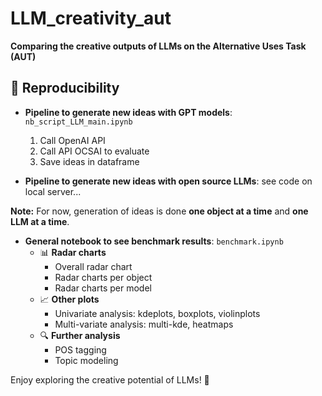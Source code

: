 # LLM_creativity_aut
**Comparing the creative outputs of LLMs on the Alternative Uses Task (AUT)**

## 🔁 Reproducibility

- **Pipeline to generate new ideas with GPT models**: `nb_script_LLM_main.ipynb`
  1. Call OpenAI API
  2. Call API OCSAI to evaluate
  3. Save ideas in dataframe

- **Pipeline to generate new ideas with open source LLMs**: see code on local server...

**Note:** For now, generation of ideas is done **one object at a time** and **one LLM at a time**.

- **General notebook to see benchmark results**: `benchmark.ipynb`
  - 📊 **Radar charts**
    - Overall radar chart
    - Radar charts per object
    - Radar charts per model
  - 📈 **Other plots**
    - Univariate analysis: kdeplots, boxplots, violinplots
    - Multi-variate analysis: multi-kde, heatmaps
  - 🔍 **Further analysis**
    - POS tagging
    - Topic modeling

Enjoy exploring the creative potential of LLMs! 🚀
